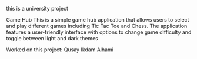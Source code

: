 this is a university project

Game Hub
This is a simple game hub application that allows users to select and play different games
including Tic Tac Toe and Chess. The application features a user-friendly interface with options
to change game difficulty and toggle between light and dark themes

Worked on this project:
Qusay Ikdam Alhami

